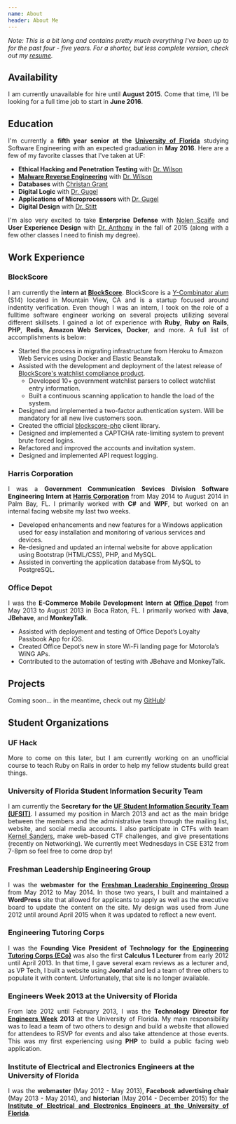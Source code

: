 ```yaml
---
name: About
header: About Me
---
```

<style>
p {
  text-align: justify;
}
</style>

_Note: This is a bit long and contains pretty much everything I've been up to for the past four - five years. For a shorter, but less complete version, check out my [resume](/assets/documents/resume.pdf)._

## Availability

I am currently unavailable for hire until __August 2015__. Come that time, I'll be looking for a full time job to start in __June 2016__.

## Education

I'm currently a __fifth year senior at the [University of Florida](https://ufl.edu)__ studying Software Engineering with an expected graduation in __May 2016__. Here are a few of my favorite classes that I've taken at UF:

- __Ethical Hacking and Penetration Testing__ with [Dr. Wilson](https://www.cise.ufl.edu/~jnw/)
- __[Malware Reverse Engineering](/blog/malware-analysis/)__ with [Dr. Wilson](https://www.cise.ufl.edu/~jnw/)
- __Databases__ with [Christan Grant](https://www.cise.ufl.edu/~cgrant/)
- __Digital Logic__ with [Dr. Gugel](https://www.ece.ufl.edu/users/gugel-karl)
- __Applications of Microprocessors__ with [Dr. Gugel](https://www.ece.ufl.edu/users/gugel-karl)
- __Digital Design__ with [Dr. Stitt](http://www.gstitt.ece.ufl.edu/)

I'm also very excited to take __Enterprise Defense__ with [Nolen Scaife](http://nolen.io/) and __User Experience Design__ with [Dr. Anthony](http://lisa-anthony.com/) in the fall of 2015 (along with a few other classes I need to finish my degree).

## Work Experience

### BlockScore

I am currently the __intern at [BlockScore](https://blockscore.com)__. BlockScore is a [Y-Combinator alum](http://en.wikipedia.org/wiki/Y_Combinator_%28company%29) (S14) located in Mountain View, CA and is a startup focused around indentity verification. Even though I was an intern, I took on the role of a fulltime software engineer working on several projects utilizing several different skillsets. I gained a lot of experience with __Ruby__, __Ruby on Rails__, __PHP__, __Redis__, __Amazon Web Services__, __Docker__, and more. A full list of accomplishments is below:

- Started the process in migrating infrastructure from Heroku to Amazon Web Services using Docker and Elastic Beanstalk.
- Assisted with the development and deployment of the latest release of [BlockScore's watchlist compliance product](https://blockscore.com/features/watchlist).
  - Developed 10+ government watchlist parsers to collect watchlist entry information.
  - Built a continuous scanning application to handle the load of the system.
- Designed and implemented a two-factor authentication system. Will be mandatory for all new live customers soon.
- Created the official [blockscore-php](https://github.com/blockscore/blockscore-php) client library.
- Designed and implemented a CAPTCHA rate-limiting system to prevent brute forced logins.
- Refactored and improved the accounts and invitation system.
- Designed and implemented API request logging.

### Harris Corporation

I was a __Government Communication Sevices Division Software Engineering Intern at [Harris Corporation](http://harris.com/)__ from May 2014 to August 2014 in Palm Bay, FL. I primarily worked with __C#__ and __WPF__, but worked on an internal facing website my last two weeks.

- Developed enhancements and new features for a Windows application used for easy installation and monitoring of various services and devices.
- Re-designed and updated an internal website for above application using Bootstrap (HTML/CSS), PHP, and MySQL.
- Assisted in converting the application database from MySQL to PostgreSQL.

### Office Depot

I was the __E-Commerce Mobile Development Intern at [Office Depot](https://officedepot.com)__ from May 2013 to August 2013 in Boca Raton, FL. I primarily worked with __Java__, __JBehave__, and __MonkeyTalk__.

- Assisted with deployment and testing of Office Depot’s Loyalty Passbook App for iOS.
- Created Office Depot’s new in store Wi-Fi landing page for Motorola’s WiNG APs.
- Contributed to the automation of testing with JBehave and MonkeyTalk.

## Projects

Coming soon... in the meantime, check out my [GitHub](https://github.com/andrewjkerr)!

## Student Organizations

### UF Hack

More to come on this later, but I am currently working on an unofficial course to teach Ruby on Rails in order to help my fellow students build great things.

### University of Florida Student Information Security Team

I am currently the __Secretary for the [UF Student Information Security Team (UFSIT)](http://ufsit.org)__. I assumed my position in March 2013 and act as the main bridge between the members and the administrative team through the mailing list, website, and social media accounts. I also participate in CTFs with team [Kernel Sanders](https://ctftime.org/team/397), make web-based CTF challenges, and give presentations (recently on Networking). We currently meet Wednesdays in CSE E312 from 7-8pm so feel free to come drop by!

### Freshman Leadership Engineering Group

I was the __webmaster for the [Freshman Leadership Engineering Group](http://www.flegacy.org)__ from May 2012 to May 2014. In those two years, I built and maintained a __WordPress__ site that allowed for applicants to apply as well as the executive board to update the content on the site. My design was used from June 2012 until around April 2015 when it was updated to reflect a new event.

### Engineering Tutoring Corps

I was the __Founding Vice President of Technology for the [Engineering Tutoring Corps (ECo)](https://ufl.collegiatelink.net/organization/engineeringcorps/about)__ was also the first __Calculus 1 Lecturer__ from early 2012 until April 2013. In that time, I gave several exam reviews as a lecturer and, as VP Tech, I built a website using __Joomla!__ and led a team of three others to populate it with content. Unfortunately, that site is no longer available.

### Engineers Week 2013 at the University of Florida

From late 2012 until February 2013, I was the __Technology Director for [Engineers Week](http://ufbec.org/eweek) 2013__ at the University of Florida. My main responsibility was to lead a team of two others to design and build a website that allowed for attendees to RSVP for events and also take attendence at those events. This was my first experiencing using __PHP__ to build a public facing web application.

### Institute of Electrical and Electronics Engineers at the University of Florida

I was the __webmaster__ (May 2012 - May 2013), __Facebook advertising chair__ (May 2013 - May 2014), and __historian__ (May 2014 - December 2015) for the __[Institute of Electrical and Electronics Engineers at the University of Florida](http://ieee.ece.ufl.edu/)__.